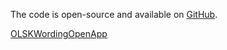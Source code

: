 The code is open-source and available on [GitHub](EMT_SHARED_GITHUB_URL).

<a class="EMTVitrineContentAppButton OLSKCommonButton OLSKCommonButtonPrimary" href="EMTVitrineTokenTrackURL">OLSKWordingOpenApp</a>
